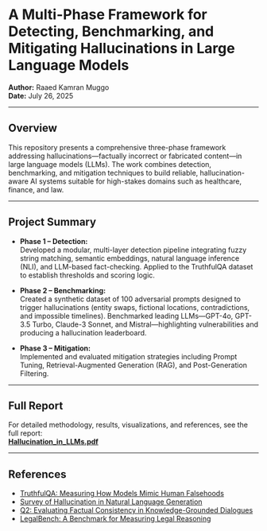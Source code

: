 # A Multi-Phase Framework for Detecting, Benchmarking, and Mitigating Hallucinations in Large Language Models

**Author:** Raaed Kamran Muggo  
**Date:** July 26, 2025  

---

## Overview

This repository presents a comprehensive three-phase framework addressing hallucinations—factually incorrect or fabricated content—in large language models (LLMs). The work combines detection, benchmarking, and mitigation techniques to build reliable, hallucination-aware AI systems suitable for high-stakes domains such as healthcare, finance, and law.

---

## Project Summary

- **Phase 1 – Detection:**  
  Developed a modular, multi-layer detection pipeline integrating fuzzy string matching, semantic embeddings, natural language inference (NLI), and LLM-based fact-checking. Applied to the TruthfulQA dataset to establish thresholds and scoring logic.

- **Phase 2 – Benchmarking:**  
  Created a synthetic dataset of 100 adversarial prompts designed to trigger hallucinations (entity swaps, fictional locations, contradictions, and impossible timelines). Benchmarked leading LLMs—GPT-4o, GPT-3.5 Turbo, Claude-3 Sonnet, and Mistral—highlighting vulnerabilities and producing a hallucination leaderboard.

- **Phase 3 – Mitigation:**  
  Implemented and evaluated mitigation strategies including Prompt Tuning, Retrieval-Augmented Generation (RAG), and Post-Generation Filtering.


---

## Full Report

For detailed methodology, results, visualizations, and references, see the full report:  
[**Hallucination_in_LLMs.pdf**](Hallucination_in_LLMs.pdf)

---

## References

- [TruthfulQA: Measuring How Models Mimic Human Falsehoods](https://arxiv.org/abs/2109.07958)  
- [Survey of Hallucination in Natural Language Generation](http://dx.doi.org/10.1145/3571730)  
- [Q2: Evaluating Factual Consistency in Knowledge-Grounded Dialogues](https://arxiv.org/abs/2104.08202)  
- [LegalBench: A Benchmark for Measuring Legal Reasoning](https://arxiv.org/abs/2308.11462)